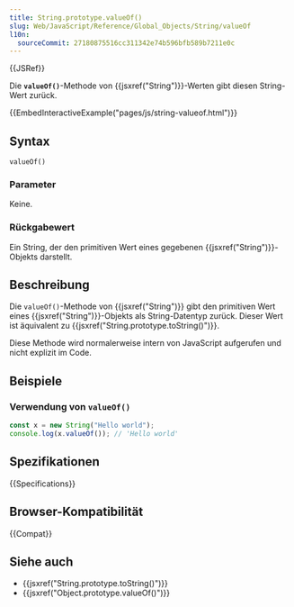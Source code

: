 ```yaml
---
title: String.prototype.valueOf()
slug: Web/JavaScript/Reference/Global_Objects/String/valueOf
l10n:
  sourceCommit: 27180875516cc311342e74b596bfb589b7211e0c
---
```


{{JSRef}}

Die **`valueOf()`**-Methode von {{jsxref("String")}}-Werten gibt diesen String-Wert zurück.

{{EmbedInteractiveExample("pages/js/string-valueof.html")}}

## Syntax

```js-nolint
valueOf()
```

### Parameter

Keine.

### Rückgabewert

Ein String, der den primitiven Wert eines gegebenen {{jsxref("String")}}-Objekts darstellt.

## Beschreibung

Die `valueOf()`-Methode von {{jsxref("String")}} gibt den primitiven Wert eines {{jsxref("String")}}-Objekts als String-Datentyp zurück. Dieser Wert ist äquivalent zu {{jsxref("String.prototype.toString()")}}.

Diese Methode wird normalerweise intern von JavaScript aufgerufen und nicht explizit im Code.

## Beispiele

### Verwendung von `valueOf()`

```js
const x = new String("Hello world");
console.log(x.valueOf()); // 'Hello world'
```

## Spezifikationen

{{Specifications}}

## Browser-Kompatibilität

{{Compat}}

## Siehe auch

- {{jsxref("String.prototype.toString()")}}
- {{jsxref("Object.prototype.valueOf()")}}
